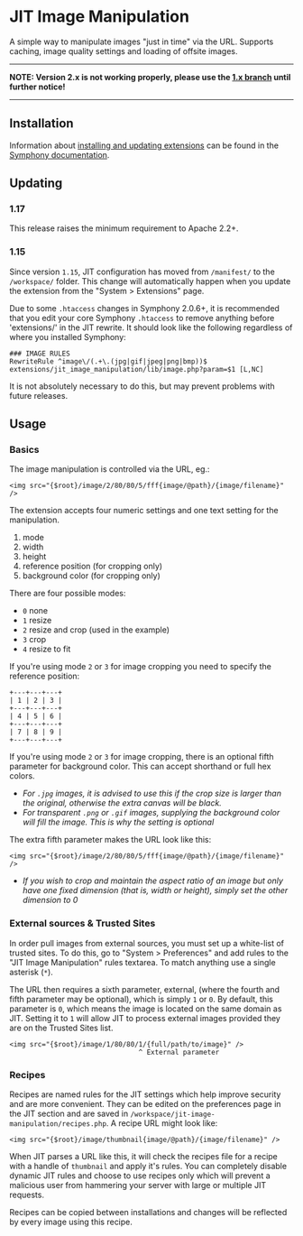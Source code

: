 # JIT Image Manipulation

A simple way to manipulate images "just in time" via the URL. Supports caching, image quality settings and loading of offsite images.

-----

**NOTE: Version 2.x is not working properly, please use the [1.x branch](https://github.com/symphonycms/jit_image_manipulation/tree/1.x) until further notice!**

-----

## Installation

Information about [installing and updating extensions](http://getsymphony.com/learn/tasks/view/install-an-extension/) can be found in the [Symphony documentation](http://getsymphony.com/learn/).

## Updating

### 1.17

This release raises the minimum requirement to Apache 2.2+.

### 1.15

Since version `1.15`, JIT configuration has moved from `/manifest/` to the `/workspace/` folder. This change will automatically happen when you update the extension from the "System > Extensions" page.

Due to some `.htaccess` changes in Symphony 2.0.6+, it is recommended that you edit your core Symphony `.htaccess` to remove anything before 'extensions/' in the JIT rewrite. It should look like the following regardless of where you installed Symphony:

	### IMAGE RULES
	RewriteRule ^image\/(.+\.(jpg|gif|jpeg|png|bmp))$ extensions/jit_image_manipulation/lib/image.php?param=$1 [L,NC]

It is not absolutely necessary to do this, but may prevent problems with future releases.

## Usage

### Basics

The image manipulation is controlled via the URL, eg.:

	<img src="{$root}/image/2/80/80/5/fff{image/@path}/{image/filename}" />

The extension accepts four numeric settings and one text setting for the manipulation.

1. mode
2. width
3. height
4. reference position (for cropping only)
5. background color (for cropping only)

There are four possible modes:

- `0` none
- `1` resize
- `2` resize and crop (used in the example)
- `3` crop
- `4` resize to fit

If you're using mode `2` or `3` for image cropping you need to specify the reference position:

	+---+---+---+
	| 1 | 2 | 3 |
	+---+---+---+
	| 4 | 5 | 6 |
	+---+---+---+
	| 7 | 8 | 9 |
	+---+---+---+

If you're using mode `2` or `3` for image cropping, there is an optional fifth parameter for background color. This can accept shorthand or full hex colors.

- *For `.jpg` images, it is advised to use this if the crop size is larger than the original, otherwise the extra canvas will be black.*
- *For transparent `.png` or `.gif` images, supplying the background color will fill the image. This is why the setting is optional*

The extra fifth parameter makes the URL look like this:

	<img src="{$root}/image/2/80/80/5/fff{image/@path}/{image/filename}" />

- *If you wish to crop and maintain the aspect ratio of an image but only have one fixed dimension (that is, width or height), simply set the other dimension to 0*

### External sources & Trusted Sites

In order pull images from external sources, you must set up a white-list of trusted sites. To do this, go to "System > Preferences" and add rules to the "JIT Image Manipulation" rules textarea. To match anything use a single asterisk (`*`).

The URL then requires a sixth parameter, external, (where the fourth and fifth parameter may be optional), which is simply `1` or `0`. By default, this parameter is `0`, which means the image is located on the same domain as JIT. Setting it to `1` will allow JIT to process external images provided they are on the Trusted Sites list.

	<img src="{$root}/image/1/80/80/1/{full/path/to/image}" />
	                                ^ External parameter

### Recipes

Recipes are named rules for the JIT settings which help improve security and are more convenient. They can be edited on the preferences page in the JIT section and are saved in  `/workspace/jit-image-manipulation/recipes.php`. A recipe URL might look like:

	<img src="{$root}/image/thumbnail{image/@path}/{image/filename}" />

When JIT parses a URL like this, it will check the recipes file for a recipe with a handle of `thumbnail` and apply it's rules. You can completely disable dynamic JIT rules and choose to use recipes only which will prevent a malicious user from hammering your server with large or multiple JIT requests.

Recipes can be copied between installations and changes will be reflected by every image using this recipe.
